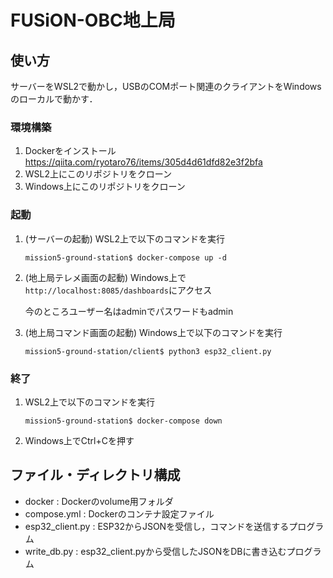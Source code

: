 # FUSiON-OBC地上局

## 使い方
サーバーをWSL2で動かし，USBのCOMポート関連のクライアントをWindowsのローカルで動かす．

### 環境構築
1. Dockerをインストール
https://qiita.com/ryotaro76/items/305d4d61dfd82e3f2bfa
1. WSL2上にこのリポジトリをクローン
1. Windows上にこのリポジトリをクローン
### 起動
1. (サーバーの起動) WSL2上で以下のコマンドを実行
    ```
    mission5-ground-station$ docker-compose up -d
    ```
1. (地上局テレメ画面の起動) Windows上で`http://localhost:8085/dashboards`にアクセス
    
    今のところユーザー名はadminでパスワードもadmin
1. (地上局コマンド画面の起動) Windows上で以下のコマンドを実行
    ```
    mission5-ground-station/client$ python3 esp32_client.py
    ```
### 終了
1. WSL2上で以下のコマンドを実行
    ```
    mission5-ground-station$ docker-compose down
    ```
1. Windows上でCtrl+Cを押す

## ファイル・ディレクトリ構成
- docker : Dockerのvolume用フォルダ  
- compose.yml : Dockerのコンテナ設定ファイル 
- esp32_client.py : ESP32からJSONを受信し，コマンドを送信するプログラム
- write_db.py : esp32_client.pyから受信したJSONをDBに書き込むプログラム
